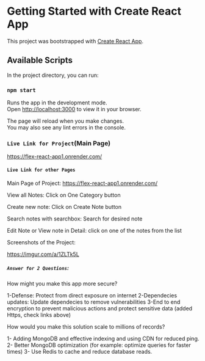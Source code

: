 # Getting Started with Create React App

This project was bootstrapped with [Create React App](https://github.com/facebook/create-react-app).

## Available Scripts

In the project directory, you can run:

### `npm start`

Runs the app in the development mode.\
Open [http://localhost:3000](http://localhost:3000) to view it in your browser.

The page will reload when you make changes.\
You may also see any lint errors in the console.

### `Live Link for Project`(Main Page)

https://flex-react-app1.onrender.com/

#### `Live Link for other Pages`

Main Page of Project: https://flex-react-app1.onrender.com/

View all Notes: Click on One Category button

Create new note: Click on Create Note button

Search notes with searchbox: Search for desired note

Edit Note or View note in Detail: click on one of the notes from the list

Screenshots of the Project:

https://imgur.com/a/1ZLTk5L

##### `Answer for 2 Questions`:

How might you make this app more secure?

1-Defense: Protect from direct exposure on internet
2-Dependecies updates: Update dependecies to remove vulnerabilities
3-End to end encryption to prevent malicious actions and protect sensitive data (added Https, check links above)

How would you make this solution scale to millions of records?

1- Adding MongoDB and effective indexing and using CDN for reduced ping.
2- Better MongoDB optimization (for example: optimize queries for faster times)
3- Use Redis to cache and reduce database reads.
